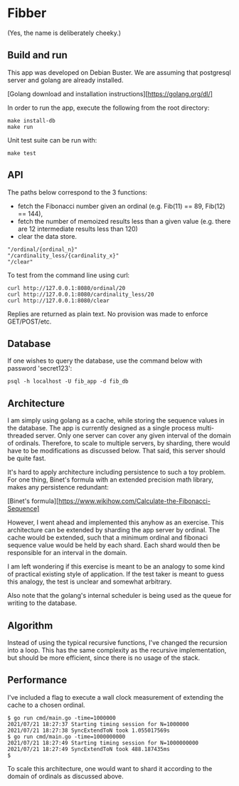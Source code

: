 # Fibber

(Yes, the name is deliberately cheeky.)

## Build and run

This app was developed on Debian Buster. We are assuming that postgresql server and golang are already 
installed. 

[Golang download and installation instructions][https://golang.org/dl/]

In order to run the app, execute the following 
from the root directory:

```
make install-db
make run
```

Unit test suite can be run with:

```
make test
```

## API

The paths below correspond to the 3 functions:

- fetch the Fibonacci number given an ordinal (e.g. Fib(11) == 89, Fib(12) == 144), 
- fetch the number of memoized results less than a given value (e.g. there are 12 intermediate results less than 120)
- clear the data store.

```
"/ordinal/{ordinal_n}"
"/cardinality_less/{cardinality_x}"
"/clear"
```

To test from the command line using curl:

```
curl http://127.0.0.1:8080/ordinal/20
curl http://127.0.0.1:8080/cardinality_less/20
curl http://127.0.0.1:8080/clear
```

Replies are returned as plain text. No provision was made to enforce GET/POST/etc.

## Database

If one wishes to query the database, use the command below with password 'secret123':

```
psql -h localhost -U fib_app -d fib_db
```

## Architecture

I am simply using golang as a cache, while storing the sequence values in the database. The app is currently 
designed as a single process multi-threaded server. Only one server can cover any given interval of the domain of 
ordinals. Therefore, to scale to multiple servers, by sharding, there would have to be modifications as discussed 
below. That said, this server should be quite fast.

It's hard to apply architecture including persistence to such a toy problem. For one thing, Binet's formula 
with an extended precision math library, makes any persistence redundant:

[Binet's formula][https://www.wikihow.com/Calculate-the-Fibonacci-Sequence]

However, I went ahead and implemented this anyhow as an exercise. This architecture can be extended by sharding
the app server by ordinal. The cache would be extended, such that a minimum ordinal and fibonaci sequence value 
would be held by each shard. Each shard would then be responsible for an interval in the domain.

I am left wondering if this exercise is meant to be an analogy to some kind of practical existing style of 
application. If the test taker is meant to guess this analogy, the test is unclear and somewhat arbitrary.

Also note that the golang's internal scheduler is being used as the queue for writing to the database.

## Algorithm

Instead of using the typical recursive functions, I've changed the recursion into a loop. This has the same 
complexity as the recursive implementation, but should be more efficient, since there is no usage of the stack.

## Performance

I've included a flag to execute a wall clock measurement of extending the cache to a chosen ordinal.

```
$ go run cmd/main.go -time=1000000
2021/07/21 18:27:37 Starting timing session for N=1000000
2021/07/21 18:27:38 SyncExtendToN took 1.055017569s
$ go run cmd/main.go -time=1000000000
2021/07/21 18:27:49 Starting timing session for N=1000000000
2021/07/21 18:27:49 SyncExtendToN took 488.187435ms
$
```

To scale this architecture, one would want to shard it according to the domain of ordinals as discussed above. 